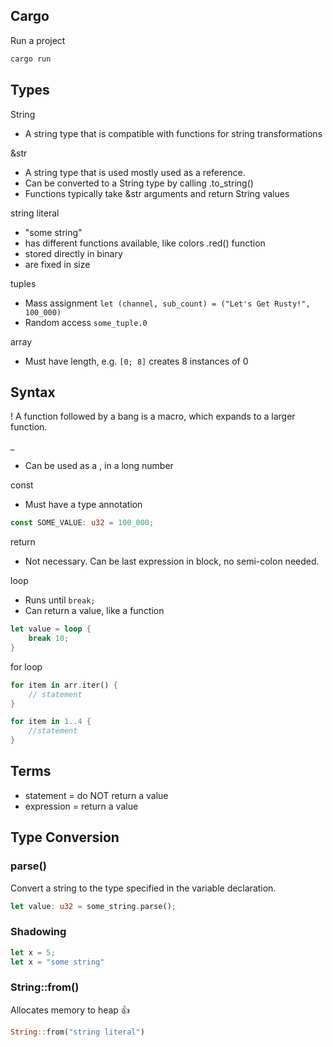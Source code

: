## Cargo
Run a project
```bash
cargo run
```

## Types
String
- A string type that is compatible with functions for string transformations

&str
- A string type that is used mostly used as a reference.
- Can be converted to a String type by calling .to_string()
- Functions typically take &str arguments and return String values

string literal
- "some string"
- has different functions available, like colors .red() function
- stored directly in binary
- are fixed in size

tuples
- Mass assignment `let (channel, sub_count) = ("Let's Get Rusty!", 100_000)`
- Random access `some_tuple.0`

array
- Must have length, e.g. `[0; 8]` creates 8 instances of 0

## Syntax
!
A function followed by a bang is a macro, which expands to a larger function.

_
- Can be used as a , in a long number

const
- Must have a type annotation
```rust
const SOME_VALUE: u32 = 100_000;
```

return
- Not necessary. Can be last expression in block, no semi-colon needed.

loop
- Runs until `break;`
- Can return a value, like a function
```rust
let value = loop {
	break 10;
}
```

for loop
```rust
for item in arr.iter() {
	// statement
}

for item in 1..4 {
	//statement
}
```

## Terms
- statement = do NOT return a value
- expression = return a value

## Type Conversion
### parse()
Convert a string to the type specified in the variable declaration.
```rust
let value: u32 = some_string.parse();
```
### Shadowing
```rust
let x = 5;
let x = "some string"
```

### String::from()
Allocates memory to heap 👍
```rust
String::from("string literal")
```